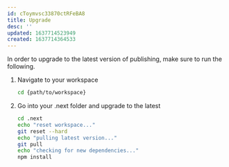 ```yaml
---
id: cToymvsc33870ctRFeBA8
title: Upgrade
desc: ''
updated: 1637714523949
created: 1637714364533
---
```


In order to upgrade to the latest version of publishing, make sure to run the following.

1. Navigate to your workspace
    ```sh
    cd {path/to/workspace}
    ```
1. Go into your .next folder and upgrade to the latest
    ```sh
    cd .next
    echo "reset workspace..."
    git reset --hard
    echo "pulling latest version..."
    git pull
    echo "checking for new dependencies..."
    npm install
    ```

